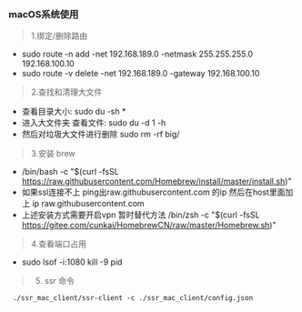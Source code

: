 ### macOS系统使用
> 1.绑定/删除路由
+ sudo route -n add -net 192.168.189.0 -netmask 255.255.255.0 192.168.100.10
+ sudo route -v delete -net 192.168.189.0 -gateway 192.168.100.10

> 2.查找和清理大文件
+ 查看目录大小: sudo du -sh *
+ 进入大文件夹  查看文件: sudo du -d 1 -h
+ 然后对垃圾大文件进行删除 sudo rm -rf  big/

> 3.安装 brew
+ /bin/bash -c "$(curl -fsSL https://raw.githubusercontent.com/Homebrew/install/master/install.sh)"
+ 如果ssl连接不上 ping出raw.githubusercontent.com 的ip 然后在host里面加上 ip raw.githubusercontent.com
+ 上述安装方式需要开启vpn 暂时替代方法 /bin/zsh -c "$(curl -fsSL https://gitee.com/cunkai/HomebrewCN/raw/master/Homebrew.sh)"

> 4.查看端口占用 
+ sudo lsof -i:1080   kill -9 pid

  
>5. ssr 命令
```
 ./ssr_mac_client/ssr-client -c ./ssr_mac_client/config.json  
 ```